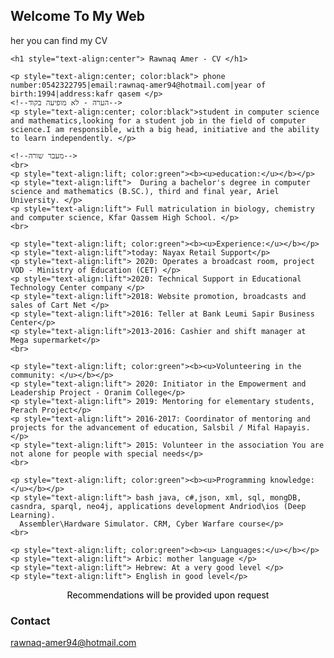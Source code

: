 ## Welcome To My Web

her you can find my CV

<html>

  <head>
     <link rel="stylesheet" type="text/css" href="style.css">
  <meta http-equiv="Content-Type" content="text/html; charset=utf-8" />
 <link type="text/css" rel="stylesheet" href="css/style.css"/>
</head>


  <!--תגית בודי מעוצבת לימין ולעברית-->

  <body>

    <h1 style="text-align:center"> Rawnaq Amer - CV </h1>

    <p style="text-align:center; color:black"> phone number:0542322795|email:rawnaq-amer94@hotmail.com|year of birth:1994|address:kafr qasem </p>
    <!--הערה - לא מופיעה בקוד-->
    <p style="text-align:center; color:black">student in computer science and mathematics,looking for a student job in the field of computer science.I am responsible, with a big head, initiative and the ability to learn independently. </p>

    <!--מעבר שורה-->
    <br>
    <p style="text-align:lift; color:green"><b><u>education:</u></b></p>
    <p style="text-align:lift">  During a bachelor's degree in computer science and mathematics (B.SC.), third and final year, Ariel University. </p>
    <p style="text-align:lift"> Full matriculation in biology, chemistry and computer science, Kfar Qassem High School. </p>
    <br>

    <p style="text-align:lift; color:green"><b><u>Experience:</u></b></p>
    <p style="text-align:lift">today: Nayax Retail Support</p>
    <p style="text-align:lift"> 2020: Operates a broadcast room, project VOD - Ministry of Education (CET) </p>
    <p style="text-align:lift">2020: Technical Support in Educational Technology Center company </p>
    <p style="text-align:lift">2018: Website promotion, broadcasts and sales of Cart Net </p>
    <p style="text-align:lift">2016: Teller at Bank Leumi Sapir Business Center</p>
    <p style="text-align:lift">2013-2016: Cashier and shift manager at Mega supermarket</p>
    <br>

    <p style="text-align:lift; color:green"><b><u>Volunteering in the community: </u></b></p>
    <p style="text-align:lift"> 2020: Initiator in the Empowerment and Leadership Project - Oranim College</p>
    <p style="text-align:lift"> 2019: Mentoring for elementary students, Perach Project</p>
    <p style="text-align:lift"> 2016-2017: Coordinator of mentoring and projects for the advancement of education, Salsbil / Mifal Hapayis.</p>
    <p style="text-align:lift"> 2015: Volunteer in the association You are not alone for people with special needs</p>
    <br>

    <p style="text-align:lift; color:green"><b><u>Programming knowledge:</u></b></p>
    <p style="text-align:lift"> bash java, c#,json, xml, sql, mongDB, casndra, sparql, neo4j, applications development Andriod\ios (Deep Learning).
      Assembler\Hardware Simulator. CRM, Cyber Warfare course</p>
    <br>

    <p style="text-align:lift; color:green"><b><u> Languages:</u></b></p>
    <p style="text-align:lift"> Arbic: mother language </p>
    <p style="text-align:lift"> Hebrew: At a very good level </p>
    <p style="text-align:lift"> English in good level</p>

<p style="text-align:center; color:black">Recommendations will be provided upon request</p>
  <script type="text/javascript" src="js/script.js"></script>
</body>

</html>


### Contact

rawnaq-amer94@hotmail.com
